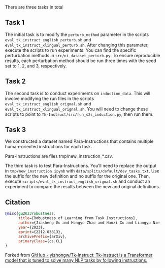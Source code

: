 

There are three tasks in total

## Task 1

The initial task is to modify the `perturb_method` parameter in the scripts `eval_tk_instruct_english_perturb.sh` and `eval_tk_instruct_xlingual_perturb.sh`. After changing this parameter, execute the scripts to run experiments. You can find the specific perturbation methods in `src/ni_dataset_perturb.py`. To ensure reproducible results, each perturbation method should be run three times with the seed set to 1, 2, and 3, respectively.

## Task 2

The second task is to conduct experiments on `induction_data`. This will involve modifying the run files in the scripts `eval_tk_instruct_english_orignal.sh` and `eval_tk_instruct_xlingual_orignal.sh`. You will need to change these scripts to point to `Tk-Instruct/src/run_s2s_induction.py`, then run them.

## Task 3

We constructed a dataset named Para-Instructions that contains multiple human-oriented instructions for each task.

Para-Instructions are files tmp/new_instruction_*.csv.

The third task is to test Para-Instructions. You'll need to replace the output in `tmp/new_instruction.ipynb` with `data/splits/default/dev_tasks.txt`. Use the suffix for the new definition and no suffix for the original one. Then, execute `scripts/eval_tk_instruct_english_orignal.sh` and conduct an experiment to compare the results between the new and original definitions.



## Citation

```bib
@misc{gu2023robustness,
      title={Robustness of Learning from Task Instructions}, 
      author={Jiasheng Gu and Hongyu Zhao and Hanzi Xu and Liangyu Nie and Hongyuan Mei and Wenpeng Yin},
      year={2023},
      eprint={2212.03813},
      archivePrefix={arXiv},
      primaryClass={cs.CL}
}
```



Forked from [GitHub - yizhongw/Tk-Instruct: Tk-Instruct is a Transformer model that is tuned to solve many NLP tasks by following instructions.](https://github.com/yizhongw/Tk-Instruct)

